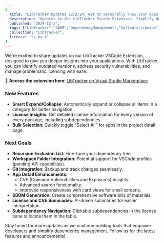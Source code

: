 ```yaml
---
{
  title: "LibTracker Updates 12/2/24: Get to personally know your apps with this simple SBOM Tool",
  description: "Updates to the LibTracker Vscode Extension. Simplify dependency management with this simple SBOM tool",
  published: '2024-12-2',
  tags: ["LibTracker","SBOM","DependencyManagement","SoftwareLicenses","SecurityVulnerabilities","VisualStudioCode","VSCodeExtensions","SoftwareDevelopment","OpenSource","SoftwareEngineering","ApplicationManagement","DevTools","GitIntegration","CVEInsights","SoftwareBillOfMaterials","DeveloperTools"],
  collection: "LibTracker",
  license: 'cc-by-4'
}
---
```



We're excited to share updates on our LibTracker VSCode Extension, designed to give you deeper insights into your applications. With LibTracker, you can identify outdated versions, address security vulnerabilities, and manage problematic licensing with ease.

📌 **Access the extension here**: [LibTracker on Visual Studio Marketplace](https://marketplace.visualstudio.com/items?itemName=windmillcode-publisher-0.lib-tracker)

### **New Features**
- **Smart Expand/Collapse**: Automatically expand or collapse all items in a category for better navigation.
- **License
Insights**: Get detailed license information for every version of every package, including subdependencies.
- **Bulk Selection**: Quickly toggle "Select All" for apps in the project detail page.

### **Next Goals**
- **Recursion Exclusion List**: Fine-tune your dependency tree.
- **Workspace Folder Integration**: Potential support for VSCode profiles (pending API capabilities).
- **Git Integration**: Backup and track changes seamlessly.
- **App Detail Enhancements**:
  - CVE (Common Vulnerabilities and Exposures) insights.
  - Advanced search functionality.
  - Improved responsiveness with card views for small screens.
- **SBOM Generation**: Create comprehensive software bills of materials.
- **License and CVE Summaries**: AI-driven summaries for easier interpretation.
- **Subdependency Navigation**: Clickable subdependencies in the license pane to locate them in the table.

Stay tuned for more updates as we continue building tools that empower developers and simplify dependency management. Follow us for the latest features and announcements!
